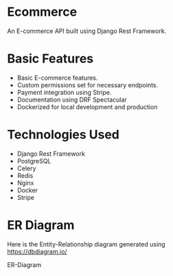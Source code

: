 # Ecommerce
An E-commerce API built using Django Rest Framework.

# Basic Features
- Basic E-commerce features.
- Custom permissions set for necessary endpoints.
- Payment integration using Stripe.
- Documentation using DRF Spectacular
- Dockerized for local development and production

# Technologies Used
- Django Rest Framework
- PostgreSQL
- Celery
- Redis
- Nginx
- Docker
- Stripe

# ER Diagram
Here is the Entity-Relationship diagram generated using https://dbdiagram.io/

ER-Diagram
